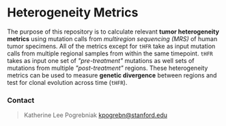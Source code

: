 # Heterogeneity Metrics

The purpose of this repository is to calculate relevant **tumor heterogeneity metrics** using mutation calls from *multiregion sequencing (MRS)* of human tumor specimens. All of the metrics except for `tHFR` take as input mutation calls from multiple regional samples from within the same timepoint. `tHFR` takes as input one set of *"pre-treatment"* mutations as well sets of mutations from multiple *"post-treatment"* regions. These heterogeneity metrics can be used to measure **genetic divergence** between regions and test for clonal evolution across time (`tHFR`).

### Contact
> Katherine Lee Pogrebniak
> kpogrebn@stanford.edu
